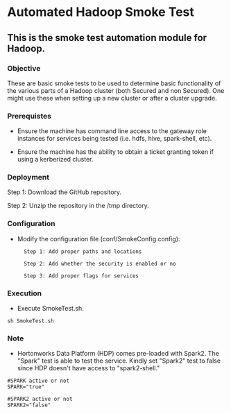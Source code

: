 # Automated Hadoop Smoke Test

## This is the smoke test automation module for Hadoop.

### Objective

These are basic smoke tests to be used to determine basic functionality of the various parts of a Hadoop cluster (both Secured and non Secured). One might use these when setting up a new cluster or after a cluster upgrade.

### Prerequistes
- Ensure the machine has command line access to the gateway role instances for services being tested (i.e. hdfs, hive, spark-shell, etc).

- Ensure the machine has the ability to obtain a ticket granting token if using a kerberized cluster.

### Deployment

Step 1: Download the GitHub repository.

Step 2: Unzip the repository in the /tmp directory.

### Configuration

- Modify the configuration file (conf/SmokeConfig.config):

		Step 1: Add proper paths and locations

		Step 2: Add whether the security is enabled or no

		Step 3: Add proper flags for services

### Execution

- Execute SmokeTest.sh.

```
sh SmokeTest.sh
```

### Note

- Hortonworks Data Platform (HDP) comes pre-loaded with Spark2. The "Spark" test is able to test the service. Kindly set "Spark2" test to false since HDP doesn't have access to "spark2-shell."

```
#SPARK active or not
SPARK="true"

#SPARK2 active or not
SPARK2="false"
```